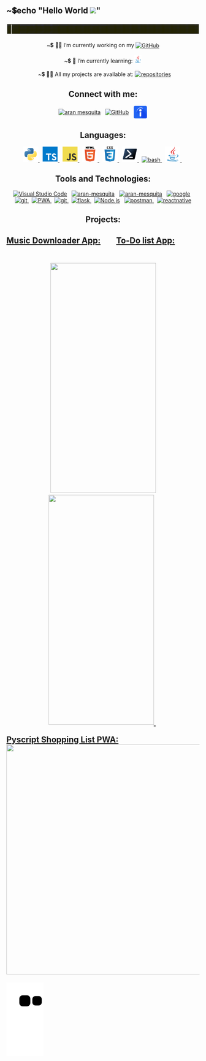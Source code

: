 ## ~💲echo "Hello World <img src="https://media.giphy.com/media/hvRJCLFzcasrR4ia7z/giphy.gif" width="5%">"

<h3 align="center"><img src="https://github.com/AranMesquita/AranMesquita/blob/main/assets/ezgif.com-gif-maker.gif" width="500" height="25"/></h3>

<p align="center">
~💲 🧑‍💻 I’m currently working on my <a href="https://github.com/AranMesquita/AranMesquita/blob/main/README.md" target="blank"> <img align="center" alt="GitHub"
width="25" src="https://user-images.githubusercontent.com/3369400/139447912-e0f43f33-6d9f-45f8-be46-2df5bbc91289.png"  height="25"/></a> 
 <br></br>
~💲 🌱 I’m currently learning: <a href="https://www.java.com" target="_blank" rel="noreferrer"> <img src="https://raw.githubusercontent.com/devicons/devicon/master/icons/java/java-original.svg" alt="java" width="20" height="20"/> </a>
<br></br>
&nbsp; ~💲&nbsp;🧑‍💻 All my projects are available at: <a href="https://github.com/AranMesquita?tab=repositories" target="_blank" rel="noreferrer"> <img src="https://visualpharm.com/assets/860/Repository-595b40b75ba036ed117d8982.svg" alt="repositories" width="24" height="25"/></a>
</p>



<h2 align="center">Connect with me:</h2>
<p align="center">
<a href="https://www.linkedin.com/in/Aran-Mesquita" target="blank"><img align="center" src="https://raw.githubusercontent.com/rahuldkjain/github-profile-readme-generator/master/src/images/icons/Social/linked-in-alt.svg" alt="aran mesquita" height="30" width="40" /></a> &nbsp;
<a href="https://github.com/AranMesquita/" target="blank"> <img align="center" alt="GitHub" src="https://user-images.githubusercontent.com/3369400/139447912-e0f43f33-6d9f-45f8-be46-2df5bbc91289.png"  height="30" width="30"/></a> &nbsp;
<a href="" target="blank"><img align="center" style="border-radius:20%" src="https://github.com/AranMesquita/AranMesquita/blob/main/assets/indeed-employer-logo.png" alt="aran-mesquita" height="35" width="37" /></a>
</p>

<h2 align="center">Languages:</h2>
<p align="center"> 
 <a href="https://github.com/AranMesquita/ProblemSolving/tree/main/Python" target="_blank" rel="noreferrer"> <img src="https://raw.githubusercontent.com/devicons/devicon/master/icons/python/python-original.svg" alt="python" width="40" height="40"/> </a> &nbsp;
 <a href="https://github.com/AranMesquita/ProblemSolving/tree/main/Typescript" target="_blank" rel="noreferrer"> <img src="https://raw.githubusercontent.com/devicons/devicon/master/icons/typescript/typescript-original.svg" alt="typescript" width="40" height="40"/> </a> &nbsp;
<a href="https://github.com/AranMesquita/ProblemSolving/tree/main/Javascript" target="_blank" rel="noreferrer"> <img src="https://raw.githubusercontent.com/devicons/devicon/master/icons/javascript/javascript-original.svg" alt="javascript" width="40" height="40"/> </a> &nbsp;
<a href="https://www.w3.org/html/" target="_blank" rel="noreferrer"> <img src="https://raw.githubusercontent.com/devicons/devicon/master/icons/html5/html5-original-wordmark.svg" alt="html5" width="40" height="40"/> </a> &nbsp;
<a href="https://www.w3schools.com/css/" target="_blank" rel="noreferrer"> <img src="https://raw.githubusercontent.com/devicons/devicon/master/icons/css3/css3-original-wordmark.svg" alt="css3" width="40" height="40"/> </a> &nbsp;
<a href="https://github.com/AranMesquita/ProblemSolving/tree/main/PowerShell" target="_blank" rel="noreferrer"> <img alt="PowerShell" width="40" height="40" src="https://github.com/AranMesquita/AranMesquita/blob/main/assets/PowerShell.png" /> </a> &nbsp;
<a href="https://github.com/AranMesquita/ProblemSolving/tree/main/Bash" target="_blank" rel="noreferrer"> <img src="https://github.com/odb/official-bash-logo/blob/master/assets/Logos/Icons/PNG/128x128.png" alt="bash" width="40" height="40"/> </a> &nbsp;
<a href="https://github.com/AranMesquita/ProblemSolving/tree/main/Java" target="_blank" rel="noreferrer"> <img src="https://raw.githubusercontent.com/devicons/devicon/master/icons/java/java-original.svg" alt="java" width="40" height="40"/> </a> &nbsp;
</p>

<h2 align="center">Tools and Technologies:</h2>
<p align="center">
 <a href="" target="_blank" rel="noreferrer"><img alt="Visual Studio Code" width="40" height="40" src="https://cdn.jsdelivr.net/gh/devicons/devicon/icons/vscode/vscode-original.svg" /></a> &nbsp;
<a href="https://stackoverflow.com/users/aran-mesquita" target="blank"><img src="https://raw.githubusercontent.com/rahuldkjain/github-profile-readme-generator/master/src/images/icons/Social/stack-overflow.svg" alt="aran-mesquita" width="40" height="40" /></a> &nbsp;
<a href="https://www.leetcode.com/aran-mesquita" target="blank"><img src="https://raw.githubusercontent.com/rahuldkjain/github-profile-readme-generator/master/src/images/icons/Social/leet-code.svg" alt="aran-mesquita" width="40" height="40" /></a> &nbsp;
<a href="https://www.google.com/search?q=images+of+derpy+giraffes+-hope+-this+-cheers+-up+-your+-day" target="blank"><img src="https://freesvg.org/img/1534129544.png" alt="google" height="40" width="40" /></a> &nbsp;
<a href="https://git-scm.com/" target="_blank" rel="noreferrer"> <img src="https://www.vectorlogo.zone/logos/git-scm/git-scm-icon.svg" alt="git" width="40" height="40"/> </a> &nbsp;
<a href="" target="_blank" rel="noreferrer"> <img src="https://user-images.githubusercontent.com/3104648/28351989-7f68389e-6c4b-11e7-9bf2-e9fcd4977e7a.png" alt="PWA" width="70" height="40"/> </a> &nbsp;
<a href="" target="_blank" rel="noreferrer"> <img src="https://seeklogo.com/images/P/pyscript-logo-E2BEA7A375-seeklogo.com.png" alt="git" width="70" height="40"/> </a> &nbsp;
<a href="https://flask.palletsprojects.com/" target="_blank" rel="noreferrer"> <img src="https://www.vectorlogo.zone/logos/pocoo_flask/pocoo_flask-icon.svg" alt="flask" width="40" height="40"/> </a> &nbsp;
<a href="https://nodejs.org" target="_blank" rel="noreferrer"> <img alt="Node.js" width="40" height="40" src="https://cdn.jsdelivr.net/gh/devicons/devicon/icons/nodejs/nodejs-original.svg" /></a> &nbsp;
<a href="https://insomnia.rest/" target="_blank" rel="noreferrer"> <img src="https://seeklogo.com/images/I/insomnia-logo-A35E09EB19-seeklogo.com.png" alt="postman" width="40" height="40"/> </a> &nbsp;
<a href="https://reactnative.dev/" target="_blank" rel="noreferrer"> <img src="https://reactnative.dev/img/header_logo.svg" alt="reactnative" width="40" height="40"/> </a>
</p>


<h2 align="center">Projects:<h2>
 

  
  [Music Downloader App:](https://github.com/AranMesquita/Music-Player-and-Downloader-App) &nbsp; &emsp;
  [To-Do list App:](https://github.com/AranMesquita/To-Do-List)
  <br></br>
 <p align="center">
  <a href="https://github.com/AranMesquita/Music-Player-and-Downloader-App" target="_blank" rel="noreferrer">
   <img src="https://github.com/AranMesquita/Music-Player-and-Downloader-App/blob/main/Music/assets/Music_app_demo.gif" height="600" width="275"/>
  </a>
  <a href="https://github.com/AranMesquita/To-Do-List" target="_blank" rel="noreferrer">
   <img src="https://github.com/AranMesquita/To-Do-List/blob/main/assets/to-do-list.gif" height="600" width="275"/>
  </a> &nbsp;
 </p>
 
 
 
 [Pyscript Shopping List PWA:](https://github.com/AranMesquita/Shopping-List-PWA)&nbsp; &emsp;
 <a href="https://github.com/AranMesquita/Shopping-List-PWA" target="_blank" rel="noreferrer">
   <img align="center" src="https://github.com/AranMesquita/Shopping-List-PWA/blob/main/static/assets/images/Shopping-list-demo.gif" height="600" width="800"/>
  </a>
 
 




![Snake animation](https://github.com/rafaballerini/rafaballerini/blob/output/github-contribution-grid-snake.svg)
